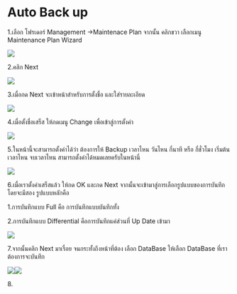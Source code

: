 # Auto Back up

1.เลือก โฟรเดอร์ Management  ->Maintenace Plan จากนั้น คลิกขวา เลือกเมนู Maintenance Plan Wizard&#x20;

![](<../../.gitbook/assets/image (44).png>)

2.คลิก Next&#x20;

![](<../../.gitbook/assets/image (50).png>)

3.เมื่อกด Next จะเข้าหน้าสำหรับการตั้งชื่อ และใส่รายละเอียด

![](<../../.gitbook/assets/image (22).png>)

4.เมื่อตั้งชื่อเสร็ส ให้กดเมนู Change เพื่อเข้าสู่การตั้งค่า

![](<../../.gitbook/assets/image (89).png>)

5.ในหน้านี้จะสามารถตั้งค่าได้ว่า ต้องการให้ Backup เวลาไหน วันไหน กี่นาที หรือ กี่ชั่วโมง เริ่มต้นเวลาไหน จบเวลาไหน สามารถตั้งค่าได้หมดเลยครับในหน้านี่

![](<../../.gitbook/assets/image (73).png>)

6.เมื่อเราตั้งค่าเสร็สแล้ว ให้กด OK และกด Next จากนั้นจะเข้ามาสู่การเลือกรูปแบบของการบันทึก โดยจะมีสอง รูปแบบหลักคือ

1.การบันทึกแบบ Full คือ การบันทึกแบบบันทึกทั้ง&#x20;

2.การบันทึกแบบ  Differential คือการบันทึกแค่ส่วนที่ Up Date เข้ามา&#x20;

![](<../../.gitbook/assets/image (61).png>)

7.จากนั้นคลิก Next มาเรื่อย จนกระทั้งถึงหน้าที่ต้อง เลือก DataBase ให้เลือก DataBase ที่เราต้องการจะบันทึก&#x20;

![](../../.gitbook/assets/image.png)![](<../../.gitbook/assets/image (17).png>)

8\.
